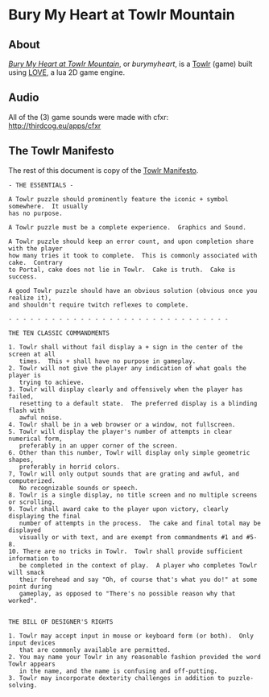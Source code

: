 # Bury My Heart at Towlr Mountain

## About

[_Bury My Heart at Towlr Mountain_][0], or _burymyheart_, is a [Towlr][1] (game) built using [LOVE][2], a lua 2D game engine.

## Audio

All of the (3) game sounds were made with cfxr: http://thirdcog.eu/apps/cfxr

## The Towlr Manifesto

The rest of this document is copy of the [Towlr Manifesto][3].

	- THE ESSENTIALS -

	A Towlr puzzle should prominently feature the iconic + symbol somewhere.  It usually
	has no purpose.

	A Towlr puzzle must be a complete experience.  Graphics and Sound.

	A Towlr puzzle should keep an error count, and upon completion share with the player
	how many tries it took to complete.  This is commonly associated with cake.  Contrary
	to Portal, cake does not lie in Towlr.  Cake is truth.  Cake is success.

	A good Towlr puzzle should have an obvious solution (obvious once you realize it), 
	and shouldn't require twitch reflexes to complete.

	- - - - - - - - - - - - - - - - - - - - - - - - - - - - - - -

	THE TEN CLASSIC COMMANDMENTS

	1. Towlr shall without fail display a + sign in the center of the screen at all
	   times.  This + shall have no purpose in gameplay.
	2. Towlr will not give the player any indication of what goals the player is
	   trying to achieve.
	3. Towlr will display clearly and offensively when the player has failed,
	   resetting to a default state.  The preferred display is a blinding flash with
	   awful noise.
	4. Towlr shall be in a web browser or a window, not fullscreen.
	5. Towlr will display the player's number of attempts in clear numerical form,
	   preferably in an upper corner of the screen.
	6. Other than this number, Towlr will display only simple geometric shapes,
	   preferably in horrid colors.
	7, Towlr will only output sounds that are grating and awful, and computerized.
	   No recognizable sounds or speech.
	8. Towlr is a single display, no title screen and no multiple screens or scrolling.
	9. Towlr shall award cake to the player upon victory, clearly displaying the final
	   number of attempts in the process.  The cake and final total may be displayed
	   visually or with text, and are exempt from commandments #1 and #5-8.
	10. There are no tricks in Towlr.  Towlr shall provide sufficient information to
	   be completed in the context of play.  A player who completes Towlr will smack
	   their forehead and say "Oh, of course that's what you do!" at some point during
	   gameplay, as opposed to "There's no possible reason why that worked".


	THE BILL OF DESIGNER'S RIGHTS

	1. Towlr may accept input in mouse or keyboard form (or both).  Only input devices
	   that are commonly available are permitted.
	2. You may name your Towlr in any reasonable fashion provided the word Towlr appears
	   in the name, and the name is confusing and off-putting.
	3. Towlr may incorporate dexterity challenges in addition to puzzle-solving.


[0]: http://williambowers.net/games/burymyheart/
[1]: http://www.towlr.com/
[2]: http://love2d.org/
[3]: http://www.towlr.com/towlr-design.txt
